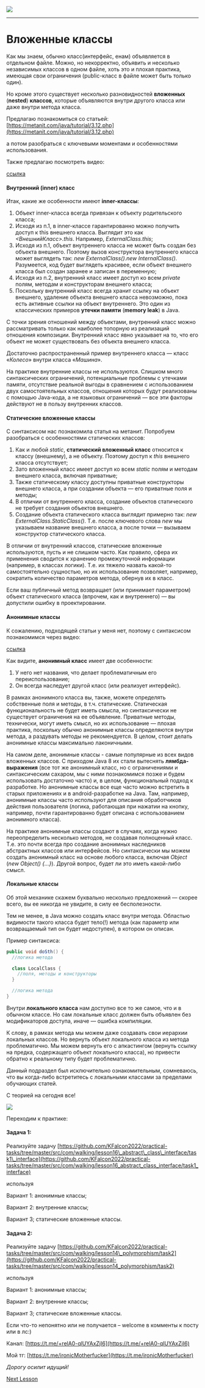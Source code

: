 ![](../../commonmedia/header.png)

***

   

Вложенные классы
================

Как мы знаем, обычно класс(интерфейс, енам) объявляется в отдельном файле. Можно, но некорректно, объявить и несколько независимых классов в одном файле, хоть это и плохая практика, имеющая свои ограничения (public-класс в файле может быть только один).

Но кроме этого существует несколько разновидностей **вложенных** (**nested**) **классов**, которые объявляются внутри другого класса или даже внутри метода класса.

Предлагаю познакомиться со статьей: [https://metanit.com/java/tutorial/3.12.php](https://metanit.com/java/tutorial/3.12.php)

а потом разобраться с ключевыми моментами и особенностями использования.

Также предлагаю посмотреть видео:

[ссылка](https://www.youtube.com/watch?v=EvL0eO3VX14&list=PL786bPIlqEjRDXpAKYbzpdTaOYsWyjtCX&index=58)

  

#### Внутренний (inner) класс

Итак, какие же особенности имеют **inner-классы**:

1.  Объект inner-класса всегда привязан к объекту родительского класса;
2.  Исходя из п.1, в inner-классе гарантированно можно получить доступ к this внешнего класса. Выглядит это как _<ВнешнийКласс>.this_. Например, _ExternalClass.this_;
3.  Исходя из п.1, объект внутреннего класса не может быть создан без объекта внешнего. Поэтому вызов конструктора внутреннего класса может выглядеть так: _new ExternalClass().new InternalClass()_. Разумеется, код будет выглядеть красивее, если объект внешнего класса был создан заранее и записан в переменную;
4.  Исходя из п.2, внутренний класс имеет доступ ко всем _private_ полям, методам и конструкторам внешнего класса;
5.  Поскольку внутренний класс всегда хранит ссылку на объект внешнего, удаление объекта внешнего класса невозможно, пока есть активные ссылки на объект внутреннего. Это один из классических примеров **утечки памяти** (**memory leak**) в Java.

С точки зрения отношений между объектами, внутренний класс можно рассматривать только как наиболее топорную из реализаций отношения композиции. Внутренний класс явно указывает на то, что его объект не может существовать без объекта внешнего класса.

Достаточно распространенный пример внутреннего класса — класс «_Колесо_» внутри класса «_Машина_».

На практике внутренние классы не используются. Слишком много синтаксических ограничений, потенциальные проблемы с утечками памяти, отсутствие реальной выгоды в сравнением с использованием двух самостоятельных классов, отношения которых будут реализованы с помощью Java-кода, а не языковых ограничений — все эти факторы действуют не в пользу внутренних классов.

  

#### Статические вложенные классы

С синтаксисом нас познакомила статья на метанит. Попробуем разобраться с особенностями статических классов:

1.  Как и любой _static_, **статический вложенный класс** относится к классу (внешнему), а не объекту. Поэтому доступ к _this_ внешнего класса отсутствует;
2.  Зато вложенный класс имеет доступ ко всем _static_ полям и методам внешнего класса, включая приватные;
3.  Также статическому классу доступны приватные конструкторы внешнего класса, а при создании объекта — его приватные поля и методы;
4.  В отличии от внутреннего класса, создание объектов статического не требует создания объектов внешнего.
5.  Создание объекта статического класса выглядит примерно так: _new ExternalClass.StaticClass()_. Т.е. после ключевого слова _new_ мы указываем название внешнего класса, а после точки — вызываем конструктор статического класса.

В отличии от внутренний классов, статические вложенные используются, пусть и не слишком часто. Как правило, сфера их применения сводится к хранению промежуточной информации (например, в классах логики). Т.е. их тяжело назвать какой-то самостоятельно сущностью, но их использование позволяет, например, сократить количество параметров метода, обернув их в класс.

Если ваш публичный метод возвращает (или принимает параметром) объект статического класса (впрочем, как и внутреннего) — вы допустили ошибку в проектировании.

  

#### Анонимные классы

К сожалению, подходящей статьи у меня нет, поэтому с синтаксисом познакомимся через видео:

[ссылка](https://www.youtube.com/watch?v=zxcXDVotj_4&list=PL786bPIlqEjRDXpAKYbzpdTaOYsWyjtCX&index=58)

Как видите, **анонимный класс** имеет две особенности:

1.  У него нет названия, что делает проблематичным его переиспользование;
2.  Он всегда наследует другой класс (или реализует интерфейс).

В рамках анонимного класса вы, также, можете определять собственные поля и методы, в т.ч. статические. Статическая функциональность не будет иметь смысла, но синтаксически не существует ограничения на ее объявление. Приватные методы, технически, могут иметь смысл, но их использование — плохая практика, поскольку обычно анонимные классы определяются внутри метода, а раздувать методы не рекомендуется. В целом, стоит делать анонимные классы максимально лаконичными.

На самом деле, анонимные классы - самые популярные из всех видов вложенных классов. С приходом Java 8 их стали вытеснять **лямбда-выражения** (все тот же анонимный класс, но с ограничениями и синтаксическим сахаром, мы с ними познакомимся позже и будем использовать достаточно часто) и, в целом, функциональный подход к разработке. Но анонимные классы все еще часто можно встретить в старых приложениях и в android-разработке на Java. Там, например, анонимные классы часто используют для описания обработчиков действия пользователя (логика, работающая при нажатии на кнопку, например, почти гарантированно будет описана с использованием анонимного класса).

На практике анонимные классы создают в случаях, когда нужно переопределить несколько методов, не создавая полноценный класс. Т.е. это почти всегда про создание анонимных наследников абстрактных классов или интерфейсов. Но синтаксически мы можем создать анонимный класс на основе любого класса, включая _Object_ (_new_ _Object() {...}_). Другой вопрос, будет ли это иметь какой-либо смысл.

  

#### Локальные классы

Об этой механике скажем буквально несколько предложений — скорее всего, вы ее никогда не увидите, в силу ее бесполезности.

Тем не менее, в Java можно создать класс внутри метода. Областью видимости такого класса будет тело(!) метода (как параметр или возвращаемый тип он будет недоступен), в котором он описан.

Пример синтаксиса:

```java
public void doSth() {
  //логика метода

  class LocalClass {
    //поля, методы и конструкторы
  }

  //логика метода
}
```

Внутри **локального класса** нам доступно все то же самое, что и в обычном классе. Но сам локальные класс должен быть объявлен без модификаторов доступа, иначе — ошибка компиляции.

К слову, в рамках метода мы можем даже создавать свои иерархии локальных классов. Но вернуть объект локального класса из метода проблематично. Мы можем вернуть его с апкастингом (вернуть ссылку на предка, содержащего объект локального класса), но привести обратно к реальному типу будет проблематично.

Данный подраздел был исключительно ознакомительным, сомневаюсь, что вы когда-либо встретитесь с локальными классами за пределами обучающих статей.

  

С теорией на сегодня все!

![](../../commonmedia/footer.png)

  

Переходим к практике:

#### Задача 1:

Реализуйте задачу [https://github.com/KFalcon2022/practical-tasks/tree/master/src/com/walking/lesson16\_abstract\_class\_interface/task1\_interface](https://github.com/KFalcon2022/practical-tasks/tree/master/src/com/walking/lesson16_abstract_class_interface/task1_interface)

используя

Вариант 1: анонимные классы;

Вариант 2: внутренние классы;

Вариант 3; статические вложенные классы.

  

#### Задача 2:

Реализуйте задачу [https://github.com/KFalcon2022/practical-tasks/tree/master/src/com/walking/lesson14\_polymorphism/task2](https://github.com/KFalcon2022/practical-tasks/tree/master/src/com/walking/lesson14_polymorphism/task2)

используя

Вариант 1: анонимные классы;

Вариант 2: внутренние классы;

Вариант 3; статические вложенные классы.

  

Если что-то непонятно или не получается – welcome в комменты к посту или в лс:)

Канал: [https://t.me/+relA0-qlUYAxZjI6](https://t.me/+relA0-qlUYAxZjI6)

Мой тг: [https://t.me/ironicMotherfucker](https://t.me/ironicMotherfucker)

_Дорогу осилит идущий!_

[Next Lesson](../26/Klassy-dlya-rabot-so-strokami.md)
